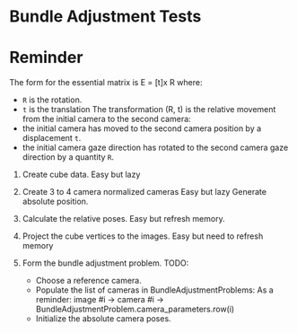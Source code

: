Bundle Adjustment Tests
=======================


Reminder
========
The form for the essential matrix is E = [t]x R
where:
- `R` is the rotation.
- `t` is the translation
The transformation (R, t) is the relative movement from the initial camera to
the second camera:
- the initial camera has moved to the second camera position by a displacement `t`.
- the initial camera gaze direction has rotated to the second camera gaze
  direction by a quantity `R`.



1. Create cube data.
   Easy but lazy

2. Create 3 to 4 camera normalized cameras
   Easy but lazy
   Generate absolute position.

3. Calculate the relative poses.
   Easy but refresh memory.

4. Project the cube vertices to the images.
   Easy but need to refresh memory

5. Form the bundle adjustment problem.
   TODO:
   - Choose a reference camera.
   - Populate the list of cameras in BundleAdjustmentProblems:
     As a reminder:
     image #i -> camera #i -> BundleAdjustmentProblem.camera_parameters.row(i)
   - Initialize the absolute camera poses.
